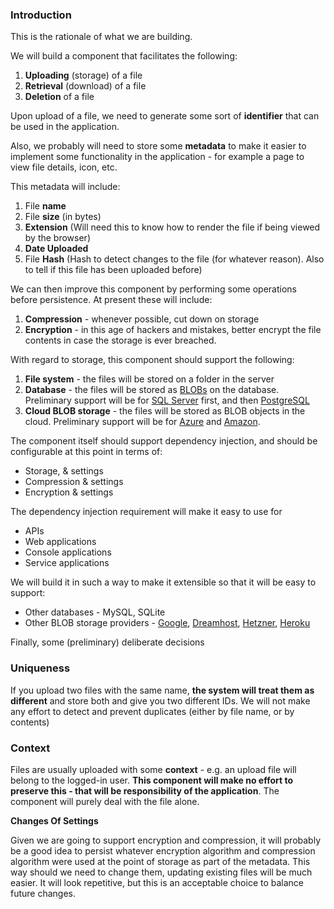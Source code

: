 ### Introduction

This is the rationale of what we are building.

We will build a component that facilitates the following:

1. **Uploading** (storage) of a file
2. **Retrieval** (download) of a file
3. **Deletion** of a file

Upon upload of a file, we need to generate some sort of **identifier** that can be used in the application.

Also, we probably will need to store some **metadata** to make it easier to implement some functionality in the application - for example a page to view file details, icon, etc.

This metadata will include:

1. File **name**
2. File **size** (in bytes)
3. **Extension** (Will need this to know how to render the file if being viewed by the browser)
4. **Date Uploaded**
5. File **Hash** (Hash to detect changes to the file (for whatever reason). Also to tell if this file has been uploaded before)

We can then improve this component by performing some operations before persistence. At present these will include:

1. **Compression** - whenever possible, cut down on storage
2. **Encryption** - in this age of hackers and mistakes, better encrypt the file contents in case the storage is ever breached.

With regard to storage, this component should support the following:

1. **File system** - the files will be stored on a folder in the server
2. **Database** - the files will be stored as [BLOBs](https://en.wikipedia.org/wiki/Binary_blob) on the database. Preliminary support will be for [SQL Server](https://www.microsoft.com/en-us/sql-server) first, and then [PostgreSQL](https://www.postgresql.org/)
3. **Cloud BLOB storage** - the files will be stored as BLOB objects in the cloud. Preliminary support will be for [Azure](https://azure.microsoft.com/en-us/) and [Amazon](https://aws.amazon.com/).

The component itself should support dependency injection, and should be configurable at this point in terms of:

- Storage, & settings
- Compression & settings
- Encryption & settings

The dependency injection requirement will make it easy to use for

- APIs
- Web applications
- Console applications
- Service applications

We will build it in such a way to make it extensible so that it will be easy to support:

- Other databases - MySQL, SQLite
- Other BLOB storage providers - [Google](https://cloud.google.com/), [Dreamhost](https://www.dreamhost.com/cloud/storage/), [Hetzner](https://www.hetzner.com/storage/object-storage/), [Heroku](https://elements.heroku.com/addons/ah-s3-object-storage-stackhero)

Finally, some (preliminary) deliberate decisions

### Uniqueness

If you upload two files with the same name, **the system will treat them as different** and store both and give you two different IDs. We will not make any effort to detect and prevent duplicates (either by file name, or by contents)

### Context

Files are usually uploaded with some **context** - e.g. an upload file will belong to the logged-in user. **This component will make no effort to preserve this - that will be responsibility of the application**. The component will purely deal with the file alone.

**Changes Of Settings**

Given we are going to support encryption and compression, it will probably be a good idea to persist whatever encryption algorithm and compression algorithm were used at the point of storage as part of the metadata. This way should we need to change them, updating existing files will be much easier. It will look repetitive, but this is an acceptable choice to balance future changes.